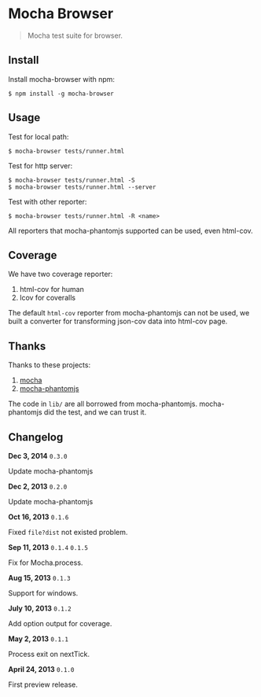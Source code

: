 # Mocha Browser

> Mocha test suite for browser.


## Install

Install mocha-browser with npm:

```
$ npm install -g mocha-browser
```

## Usage

Test for local path:

```
$ mocha-browser tests/runner.html
```

Test for http server:

```
$ mocha-browser tests/runner.html -S
$ mocha-browser tests/runner.html --server
```

Test with other reporter:

```
$ mocha-browser tests/runner.html -R <name>
```

All reporters that mocha-phantomjs supported can be used, even html-cov.

## Coverage

We have two coverage reporter:

1. html-cov for human
2. lcov for coveralls

The default `html-cov` reporter from mocha-phantomjs can not be used,
we built a converter for transforming json-cov data into html-cov page.

## Thanks

Thanks to these projects:

1. [mocha](https://github.com/visionmedia/mocha)
2. [mocha-phantomjs](https://github.com/metaskills/mocha-phantomjs)

The code in `lib/` are all borrowed from mocha-phantomjs.
mocha-phantomjs did the test, and we can trust it.

## Changelog

**Dec 3, 2014** `0.3.0`

Update mocha-phantomjs

**Dec 2, 2013** `0.2.0`

Update mocha-phantomjs

**Oct 16, 2013** `0.1.6`

Fixed `file?dist` not existed problem.

**Sep 11, 2013** `0.1.4` `0.1.5`

Fix for Mocha.process.

**Aug 15, 2013** `0.1.3`

Support for windows.

**July 10, 2013** `0.1.2`

Add option output for coverage.

**May 2, 2013** `0.1.1`

Process exit on nextTick.

**April 24, 2013** `0.1.0`

First preview release.
